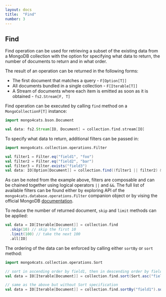```yaml
---
layout: docs
title:  "Find"
number: 3
---
```


## Find

Find operation can be used for retrieving a subset of the existing data from a MongoDB collection 
with the option for specifying what data to return, the number of documents to return and in what order. 

The result of an operation can be returned in the following forms:
* The first document that matches a query - `F[Option[T]]`
* All documents bundled in a single collection - `F[Iterable[T]]`
* A Stream of documents where each item is emitted as soon as it is obtained - `fs2.Stream[F, T]`

Find operation can be executed by calling `find` method on a `MongoCollectionF[T]` instance:
```scala
import mongo4cats.bson.Document

val data: fs2.Stream[IO, Document] = collection.find.stream[IO]
```
To specify what data to return, additional filters can be passed in:

```scala
import mongo4cats.collection.operations.Filter

val filter1 = Filter.eq("field1", "foo")
val filter2 = Filter.eq("field2", "bar")
val filter3 = Filter.exists("field3")
val data: IO[Option[Document]] = collection.find((filter1 || filter2) && filter2).first[IO]
```
As can be noted from the example above, filters are composable and can be chained together using logical operators `||` and `&&`.
The full list of available filters can be found either by exploring API of the `mongo4cats.database.operations.Filter` companion object or by vising the official MongoDB [documentation](https://docs.mongodb.com/drivers/java/sync/current/fundamentals/builders/filters/).

To reduce the number of returned document, `skip` and `limit` methods can be applied:
```scala
val data = IO[Iterable[Document]] = collection.find
  .skip(10) // skip the first 10 
  .limit(100) // take the next 100
  .all[IO]
```

The ordering of the data can be enforced by calling either `sortBy` or `sort` method:

```scala
import mongo4cats.collection.operations.Sort

// sort in ascending order by field1, then in descending order by field2
val data = IO[Iterable[Document]] = collection.find.sort(Sort.asc("field1").desc("field2")).all[IO]

// same as the above but without Sort specification
val data = IO[Iterable[Document]] = collection.find.sortBy("field1").sortByDesc("field2").all[IO]
```